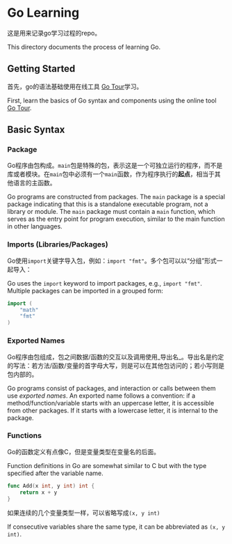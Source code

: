 # Go Learning

这是用来记录go学习过程的repo。

This directory documents the process of learning Go.

## Getting Started

首先，go的语法基础使用在线工具 [Go Tour](https://tour.go-zh.org/basics/1)学习。

First, learn the basics of Go syntax and components using the online tool [Go Tour](https://tour.go-zh.org/basics/1).

## Basic Syntax

### Package

Go程序由包构成。`main`包是特殊的包，表示这是一个可独立运行的程序，而不是库或者模块。在`main`包中必须有一个`main`函数，作为程序执行的**起点**，相当于其他语言的主函数。

Go programs are constructed from packages. The `main` package is a special package indicating that this is a standalone executable program, not a library or module. The `main` package must contain a `main` function, which serves as the entry point for program execution, similar to the main function in other languages.

### Imports (Libraries/Packages)

Go使用`import`关键字导入包，例如：`import "fmt"`。多个包可以以“分组”形式一起导入：

Go uses the `import` keyword to import packages, e.g., `import "fmt"`. Multiple packages can be imported in a grouped form:
```go
import (
    "math"
    "fmt"
)
```

### Exported Names

Go程序由包组成，包之间数据/函数的交互以及调用使用_导出名_。导出名是约定的写法：若方法/函数/变量的首字母大写，则是可以在其他包访问的；若小写则是包内部的。

Go programs consist of packages, and interaction or calls between them use _exported names_. An exported name follows a convention: if a method/function/variable starts with an uppercase letter, it is accessible from other packages. If it starts with a lowercase letter, it is internal to the package.

### Functions

Go的函数定义有点像C，但是变量类型在变量名的后面。

Function definitions in Go are somewhat similar to C but with the type specified after the variable name.
```go
func Add(x int, y int) int {
    return x + y
}
```
如果连续的几个变量类型一样，可以省略写成`(x, y int)` 

If consecutive variables share the same type, it can be abbreviated as `(x, y int)`.

